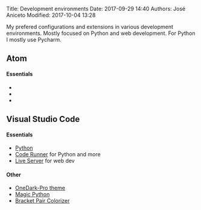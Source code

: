 Title: Development environments
Date: 2017-09-29 14:40
Authors: José Aniceto
Modified: 2017-10-04 13:28

My prefered configurations and extensions in various development environments. Mostly focused on Python and web development. For Python I mostly use Pycharm.

## Atom

#### Essentials
- []()
- []()
- []()


## Visual Studio Code

#### Essentials
- [Python](https://marketplace.visualstudio.com/items?itemName=donjayamanne.python)
- [Code Runner](https://marketplace.visualstudio.com/items?itemName=formulahendry.code-runner) for Python and more
- [Live Server](https://marketplace.visualstudio.com/items?itemName=ritwickdey.LiveServer) for web dev

#### Other 
- [OneDark-Pro theme](https://marketplace.visualstudio.com/items?itemName=zhuangtongfa.Material-theme) 
- [Magic Python](https://marketplace.visualstudio.com/items?itemName=magicstack.MagicPython)
- [Bracket Pair Colorizer](https://marketplace.visualstudio.com/items?itemName=CoenraadS.bracket-pair-colorizer)
